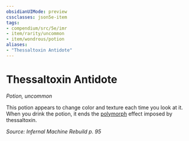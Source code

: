 ```yaml
---
obsidianUIMode: preview
cssclasses: json5e-item
tags:
- compendium/src/5e/imr
- item/rarity/uncommon
- item/wondrous/potion
aliases: 
- "Thessaltoxin Antidote"
---
```

# Thessaltoxin Antidote
*Potion, uncommon*  


This potion appears to change color and texture each time you look at it. When you drink the potion, it ends the [polymorph](/Systems/5e/spells/polymorph.md) effect imposed by thessaltoxin.

*Source: Infernal Machine Rebuild p. 95*